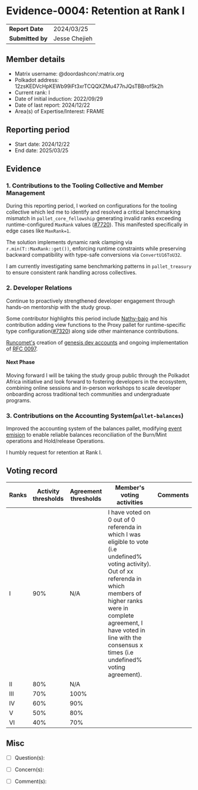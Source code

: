 # Evidence-0004: Retention at Rank I

|                 |                                                                                             |
| --------------- | ------------------------------------------------------------------------------------------- |
| **Report Date** | 2024/03/25                                                             |
| **Submitted by**| Jesse Chejieh                                                                      |


## Member details

- Matrix username: @doordashcon/:matrix.org
- Polkadot address: 12zsKEDVcHpKEWb99iFt3xrTCQQXZMu477nJQsTBBrof5k2h
- Current rank: I
- Date of initial induction: 2022/09/29
- Date of last report: 2024/12/22
- Area(s) of Expertise/Interest: FRAME


## Reporting period

- Start date: 2024/12/22
- End date: 2025/03/25


## Evidence
### 1. Contributions to the Tooling Collective and Member Management
During this reporting period, I worked on configurations for the tooling collective which led me to identify and resolved a critical benchmarking mismatch in `pallet_core_fellowship` generating invalid ranks exceeding runtime-configured `MaxRank` values ([#7720](https://github.com/paritytech/polkadot-sdk/pull/7720)). This manifested specifically in edge cases like `MaxRank=1`.

The solution implements dynamic rank clamping via `r.min(T::MaxRank::get())`, enforcing runtime constraints while preserving backward compatibility with type-safe conversions via `ConvertU16ToU32`.

I am currently investigating same benchmarking patterns in `pallet_treasury` to ensure consistent rank handling across collectives.

### 2. Developer Relations
Continue to proactively strengthened developer engagement through hands-on mentorship with the study group.

Some contributor highlights this period include [Nathy-bajo](https://github.com/Nathy-bajo) and his contribution adding view functions to the Proxy pallet for runtime-specific type configuration([#7320](https://github.com/paritytech/polkadot-sdk/pull/7320)) along side other maintenance contributions.

[Runcomet's](https://github.com/runcomet) creation of [genesis dev accounts](https://github.com/paritytech/polkadot-sdk/pull/7320) and ongoing implementation of [RFC 0097](https://github.com/paritytech/polkadot-sdk/pull/7398).

#### Next Phase
Moving forward I will be taking the study group public through the Polkadot Africa initiative and look forward to fostering developers in the ecosystem, combining online sessions and in-person workshops to scale developer onboarding across traditional tech communities and undergraduate programs.

### 3. Contributions on the Accounting System(`pallet-balances`)

Improved the accounting system of the balances pallet, modifying [event emision](https://github.com/paritytech/polkadot-sdk/pull/7250) to enable reliable balances reconciliation of the Burn/Mint operations and Hold/release Operations.


I humbly request for retention at Rank I.



## Voting record

|  Ranks | Activity thresholds | Agreement thresholds | Member's voting activities | Comments |
|---|---|---|---|---|
|I  |90%   |N/A   |I have voted on 0 out of 0 referenda in which I was eligible to vote (i.e undefined% voting activity). Out of xx referenda in which members of higher ranks were in complete agreement, I have voted in line with the consensus x times (i.e undefined% voting agreement).  |  |
|II |80%   |N/A   |   |  |
|III|70%   |100%  |   |  |
|IV |60%   |90%   |   |  |
|V  |50%   |80%   |   |  |
|VI |40%   |70%   |   |  |


## Misc

- [ ] Question(s): 

- [ ] Concern(s): 

- [ ] Comment(s): 

